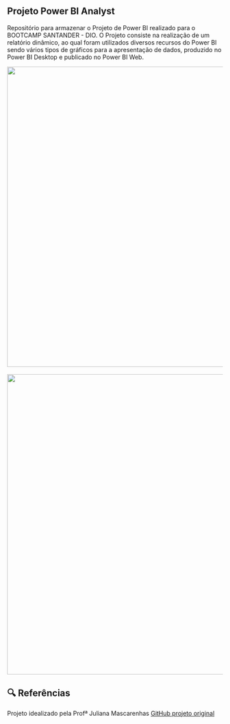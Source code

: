 ## Projeto Power BI Analyst

Repositório para armazenar o Projeto de Power BI realizado para o BOOTCAMP SANTANDER - DIO.
O Projeto consiste na realização de um relatório dinâmico, ao qual foram utilizados diversos recursos do Power BI sendo vários tipos de gráficos para a apresentação de dados, produzido no Power BI Desktop e publicado no Power BI Web. 

<div align="center">
<img src="https://github.com/PatriciaFalchi/Projeto_Power_BI/assets/144163815/05c08f7c-cb26-407f-8748-5ad64cf84901" width="700px" />
</div>
<br>

<div align="center">
<img src="https://github.com/PatriciaFalchi/Projeto_Power_BI/assets/144163815/0e6f971b-7219-4925-84e5-62f26cfd2820" width="700px" />
</div>

## 🔍 Referências
Projeto idealizado pela Profª Juliana Mascarenhas [GitHub projeto original](https://github.com/julianazanelatto/power_bi_analyst/tree/main/M%C3%B3dulo%202/Desafio%20de%20Projeto)
